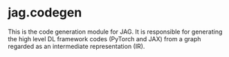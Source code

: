 # jag.codegen
This is the code generation module for JAG. It is responsible for generating the high
level DL framework codes (PyTorch and JAX) from a graph regarded as an intermediate
representation (IR).